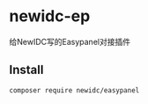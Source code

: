 # newidc-ep

给NewIDC写的Easypanel对接插件

## Install

```shell script
composer require newidc/easypanel
```

